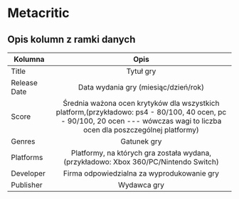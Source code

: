 # Metacritic
## Opis kolumn z ramki danych

| Kolumna | Opis |
|---------|:------:|
| Title | Tytuł gry|
| Release Date| Data wydania gry (miesiąc/dzień/rok)|
| Score | Średnia ważona ocen krytyków dla wszystkich platform,(przykładowo: ps4 - 80/100, 40 ocen, pc - 90/100, 20 ocen --- wówczas wagi to liczba ocen dla poszczególnej platformy)|
| Genres | Gatunek gry|
| Platforms | Platformy, na których gra została wydana, (przykładowo: Xbox 360/PC/Nintendo Switch)|
| Developer | Firma odpowiedzialna za wyprodukowanie gry|
| Publisher | Wydawca gry|

